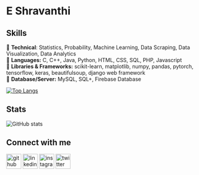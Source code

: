 # E Shravanthi

## Skills
🎯 <b>Technical</b>: Statistics, Probability, Machine Learning, Data Scraping, Data Visualization, Data Analytics<br/>
🎯 <b>Languages:</b> C, C++, Java, Python, HTML, CSS, SQL, PHP, Javascript<br/>
🎯 <b>Libraries & Frameworks:</b> scikit-learn, matplotlib, numpy, pandas, pytorch, tensorflow, keras, beautifulsoup, django web framework<br/>
🎯 <b>Database/Server:</b> MySQL, SQL+, Firebase Database<br/>

[![Top Langs](https://github-readme-stats.vercel.app/api/top-langs/?username=shrav-6&layout=compact)](https://github.com/anuraghazra/github-readme-stats)

 

## Stats

![GitHub stats](https://github-readme-stats.vercel.app/api?username=shrav-6&show_icons=true&theme=tokyonight&count_private=true&custom_title=Shrav&#39;s%20Github%20Stats&hide=prs,issues)       


## Connect with me

[<img src='https://cdn.jsdelivr.net/npm/simple-icons@3.0.1/icons/github.svg' alt='github' height='40'>](https://github.com/shrav-6)  [<img src='https://cdn.jsdelivr.net/npm/simple-icons@3.0.1/icons/linkedin.svg' alt='linkedin' height='40'>](https://www.linkedin.com/in/shrav6/)  [<img src='https://cdn.jsdelivr.net/npm/simple-icons@3.0.1/icons/instagram.svg' alt='instagram' height='40'>](https://www.instagram.com/shrav.6/)  [<img src='https://cdn.jsdelivr.net/npm/simple-icons@3.0.1/icons/twitter.svg' alt='twitter' height='40'>](https://twitter.com/shrav_6) 
